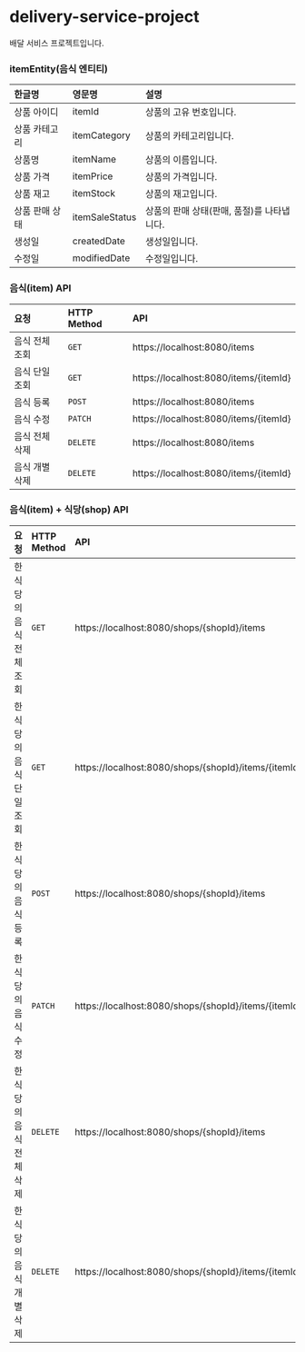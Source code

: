 # delivery-service-project 
배달 서비스 프로젝트입니다.

### itemEntity(음식 엔티티)
| 한글명      | 영문명            | 설명                        |
|:---------|:---------------|:--------------------------|
| 상품 아이디   | itemId         | 상품의 고유 번호입니다.             |
| 상품 카테고리  | itemCategory   | 상품의 카테고리입니다.              |
| 상품명      | itemName       | 상품의 이름입니다.                |
| 상품 가격    | itemPrice      | 상품의 가격입니다.                |
| 상품 재고    | itemStock      | 상품의 재고입니다.                |
| 상품 판매 상태 | itemSaleStatus | 상품의 판매 상태(판매, 품절)를 나타냅니다. |
| 생성일      | createdDate    | 생성일입니다.                   |
| 수정일      | modifiedDate   | 수정일입니다.                   |


### 음식(item) API
| 요청         | HTTP Method | API                                   |
|:-----------|:------------|:--------------------------------------|
| 음식 전체 조회   | `GET`       | https://localhost:8080/items          |
| 음식 단일 조회   | `GET`       | https://localhost:8080/items/{itemId} |
| 음식 등록      | `POST`      | https://localhost:8080/items          |
| 음식 수정      | `PATCH`     | https://localhost:8080/items/{itemId} |
| 음식 전체 삭제   | `DELETE`    | https://localhost:8080/items          |
| 음식 개별 삭제   | `DELETE`    | https://localhost:8080/items/{itemId} |

### 음식(item) + 식당(shop) API
| 요청              | HTTP Method   | API                                                  |
|:----------------|:--------------|:-----------------------------------------------------|
| 한 식당의 음식 전체 조회  | `GET`         | https://localhost:8080/shops/{shopId}/items          |
| 한 식당의 음식 단일 조회  | `GET`         | https://localhost:8080/shops/{shopId}/items/{itemId} |
| 한 식당의 음식 등록     | `POST`        | https://localhost:8080/shops/{shopId}/items          |
| 한 식당의 음식 수정     | `PATCH`       | https://localhost:8080/shops/{shopId}/items/{itemId} |
| 한 식당의 음식 전체 삭제  | `DELETE`      | https://localhost:8080/shops/{shopId}/items          |
| 한 식당의 음식 개별 삭제  | `DELETE`      | https://localhost:8080/shops/{shopId}/items/{itemId} |
